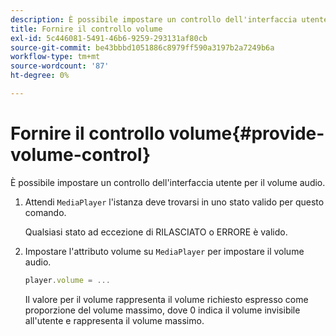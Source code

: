 ```yaml
---
description: È possibile impostare un controllo dell'interfaccia utente per il volume audio.
title: Fornire il controllo volume
exl-id: 5c446081-5491-46b6-9259-293131af80cb
source-git-commit: be43bbbd1051886c8979ff590a3197b2a7249b6a
workflow-type: tm+mt
source-wordcount: '87'
ht-degree: 0%

---
```


# Fornire il controllo volume{#provide-volume-control}

È possibile impostare un controllo dell&#39;interfaccia utente per il volume audio.

1. Attendi `MediaPlayer` l&#39;istanza deve trovarsi in uno stato valido per questo comando.

   Qualsiasi stato ad eccezione di RILASCIATO o ERRORE è valido.
1. Impostare l&#39;attributo volume su `MediaPlayer` per impostare il volume audio.

   ```js
   player.volume = ...
   ```

   Il valore per il volume rappresenta il volume richiesto espresso come proporzione del volume massimo, dove 0 indica il volume invisibile all&#39;utente e rappresenta il volume massimo.
